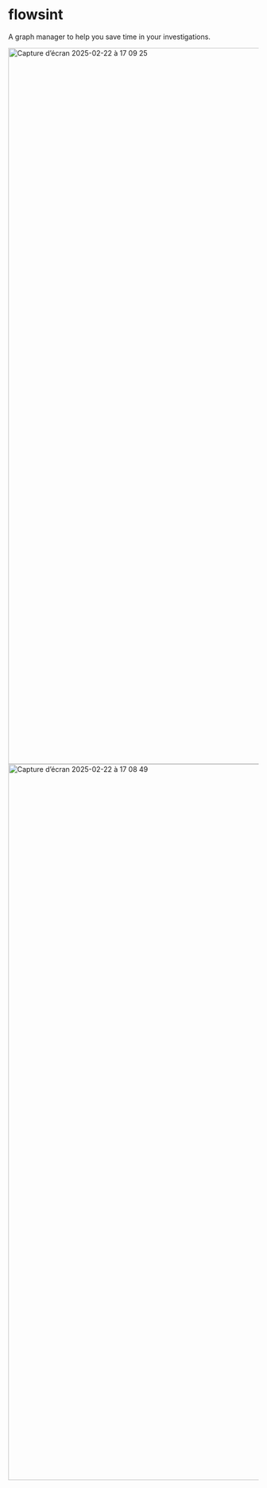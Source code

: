 # flowsint

A graph manager to help you save time in your investigations.

<img width="1440" alt="Capture d’écran 2025-02-22 à 17 09 25" src="https://github.com/user-attachments/assets/e4b63e72-3740-4617-8f9b-814d93fe7258" />
<img width="1440" alt="Capture d’écran 2025-02-22 à 17 08 49" src="https://github.com/user-attachments/assets/714441fa-4cae-4057-91b5-e2f6ec40b05f" />
